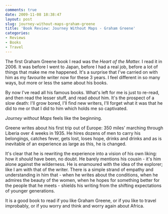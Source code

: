 ```yaml
---
comments: true
date: 2009-11-08 18:38:47
layout: post
slug: journey-without-maps-graham-greene
title: 'Book Review: Journey Without Maps - Graham Greene'
categories:
- Reviews
- Books
- Travel
---
```


The first Graham Greene book I read was the _Heart of the Matter._ I read it in 2006. It was before I went to Japan, before I had a real job, before a lot of things that make me me happened. It's a surprise that I've carried on with him as my favourite writer now for these 3 years. I feel different in so many ways, but more or less the same about his books.

By now I've read all his famous books. What's left for me is just to re-read, and then read the lesser stuff, and read _about_ him. It's the prospect of a slow death: I'll grow bored, I'll find new writers, I'll forget what it was that he did to me or that I did to him which holds me so captivated.

_Journey without Maps_ feels like the beginning.

Greene writes about his first trip out of Europe: 350 miles' marching through Liberia over 4 weeks in 1935. He hires dozens of men to carry his belongings, catches fever, gets lost, loses hope, drinks and drinks and as is inevitable of an experience as large as this, he is changed.

It's clear that he is rewriting the experience into a vision of his own liking: how it _should_ have been, no doubt. He barely mentions his cousin - it's him alone against the wilderness. He is enamoured with the idea of the explorer; like I am with that of the writer. There is a simple strand of empathy and understanding in him that - when he writes about the conditions, when he admires the beauty of the women, when he hopes for something better for the people that he meets - shields his writing from the shifting expectations of younger generations.

It is a good book to read if you like Graham Greene, or if you like to travel improbably, or if you worry and think and worry again about Africa.
